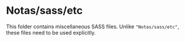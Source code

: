 # Notas/sass/etc

This folder contains miscellaneous SASS files. Unlike `"Notas/sass/etc"`, these files
need to be used explicitly.
